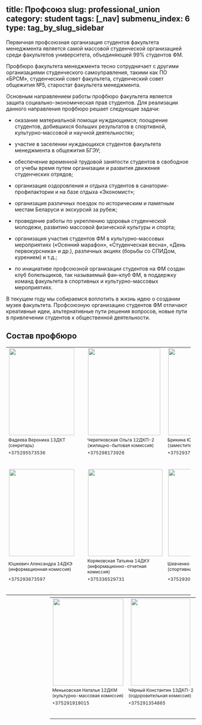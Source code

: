 title: Профсоюз
slug: professional_union
category: student
tags: [_nav]
submenu_index: 6
type: tag_by_slug_sidebar
---

Первичная профсоюзная организация студентов факультета менеджмента является самой массовой студенческой организацией среди факультетов университета, объединяющей 99% студентов ФМ.

Профбюро факультета менеджмента тесно сотрудничает с другими организациями студенческого самоуправления, такими как ПО «БРСМ», студенческий совет факультета, студенческий совет общежития №5, старостат факультета менеджмента.

Основным направлением работы профбюро факультета является защита социально-экономическая прав студентов. Для реализации данного направления профбюро решает следующие задачи:

* оказание материальной помощи нуждающимся; поощрение студентов, добившихся больших результатов в спортивной, культурно-массовой и научной деятельностях;

* участие в заселении нуждающихся студентов факультета менеджмента в общежития БГЭУ;

* обеспечение временной трудовой занятости студентов в свободное от учебы время путем организации и развития движения студенческих отрядов;

* организация оздоровления и отдыха студентов в санатории-профилактории и на базе отдыха «Экономист»;

* организация различных поездок по историческим и памятным местам Беларуси и экскурсий за рубеж;

* проведение работы по укреплению здоровья студенческой молодежи, развитию массовой физической культуры и спорта;

* организация участия студентов ФМ в культурно-массовых мероприятиях («Осенний марафон», «Студенческая весна», «День первокурсника» и др.), различных акциях (борьбы со СПИДом, курением) и т.д.;

* по инициативе профсоюзной организации студентов на ФМ создан клуб болельщиков, так называемый фан-клуб ФМ, в поддержку команд факультета в спортивных и культурно-массовых мероприятиях.

В текущем году мы собираемся воплотить в жизнь идею о создании музея факультета. Профсоюзную организацию студентов ФМ отличают креативные идеи, альтернативные пути решения вопросов, новые пути в привлечении студентов к общественной деятельности.

Состав профбюро
---------------

<table style="border: 0;">
  <tr>
    <td>
      <img src="/img/prof_union/fadeeva.jpg" width="178px" height="237px" style="margin-right: 22px">
    </td>
    <td>
      <img src="/img/prof_union/cherepkovskaya.jpg" width="197px" height="237px">
    </td>
    <td>
      <img src="/img/prof_union/brikina.jpg" width="178px" height="237px">
    </td>
  </tr>
  <tr>
    <td style="font-size: 12px">
      Фадеева Вероника 13ДКТ<br>
      (секретарь)
    </td>
    <td style="font-size: 12px">
      Черепковская Ольга 12ДКП-2<br>
      (жилищно-бытовая комиссия)
    </td>
    <td style="font-size: 12px">
      Брикина Юлия 12ДКМ<br>
      (заместитель председателя)
    </td>
  </tr>
  <tr>
    <td style="font-size: 12px; padding-bottom: 35px">+375295573536</td>
    <td style="font-size: 12px; padding-bottom: 35px">+375298173926</td>
    <td style="font-size: 12px; padding-bottom: 35px">+375293799686</td>
  </tr>
  <tr>
    <td><img src="/img/prof_union/ushkevich.jpg" width="178px" height="237px"></td>
    <td><img src="/img/prof_union/koryakovskaya.jpg" width="203px" height="237px"></td>
    <td><img src="/img/prof_union/shevchenko.jpg" width="178px" height="237px"></td>
  </tr>
  <tr>
    <td style="font-size: 12px">
      Юшкевич Александра 14ДКЭ<br>
      (информационная комиссия)
    </td>
    <td style="font-size: 12px">
      Коряковская Татьяна 14ДКУ<br>
      (информационно-отчетная комиссия)
    </td>
    <td style="font-size: 12px">
      Шевченко Михаил 12ДКИ<br>
      (спортивная комиссия)
    </td>
  </tr>
  <tr>
    <td style="font-size:12px; padding-bottom: 35px">+375293673597</td>
    <td style="font-size:12px; padding-bottom: 35px">+375336529731</td>
    <td style="font-size:12px; padding-bottom: 35px">+375293096236</td>
  </tr>
</table>

<table style="margin-left: 120px; border:0; margin-top: -10px">
  <tr>
    <td>
      <img src="/img/prof_union/menkova.jpg" width="192px" height="237px">
    </td>
    <td>
      <img src="/img/prof_union/cherniy.jpg" width="162px" height="237px" style="padding-left: 5px">
    </td>
  </tr>
  <tr>
    <td style="font-size: 12px">
      Меньковская Наталья 12ДКМ<br>
      (культурно-массовая комиссия)
    </td>
    <td style="font-size: 12px">
      Чёрный Константин 13ДКП-2<br>
      (оздоровительная комиссия)
    </td>
  </tr>
  <tr>
    <td style="font-size:12px; padding-bottom: 35px">+375291919015</td>
    <td style="font-size:12px; padding-bottom: 35px">+375291354865</td>
  </tr>
</table>
